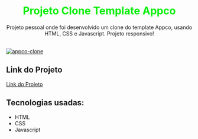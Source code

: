 <h1 align="center"><font color="\green\">Projeto Clone Template Appco</font></h1>
  <p align="center"> Projeto pessoal onde foi desenvolvido um clone do template Appco, usando HTML, CSS e Javascript. Projeto responsivo!</p>
  <br>
  <a href="https://marcolucianodev.github.io/projeto1/" target="_blank"><img src="https://i.ibb.co/cxbqCtx/appco-clone.png" alt="appco-clone" border="0"></a>
  <br>
  <h2>Link do Projeto</h2>
  <p><a href="https://marcolucianodev.github.io/projeto1/" target="_blank">Link do Projeto</a></p>
  <h2>Tecnologias usadas:</h2>
  <ul>
  <li>HTML</li>
  <li>CSS</li>
  <li>Javascript</li>
  </ul>
